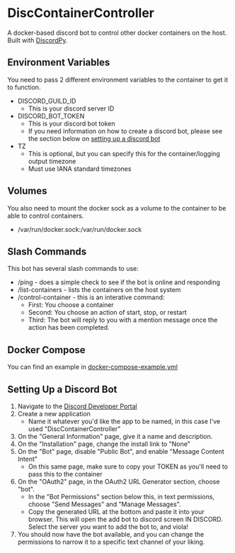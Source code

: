 # DiscContainerController
A docker-based discord bot to control other docker containers on the host. Built with [DiscordPy](https://discordpy.readthedocs.io/en/stable/).

## Environment Variables ##
You need to pass 2 different environment variables to the container to get it to function.
- DISCORD_GUILD_ID
    - This is your discord server ID
- DISCORD_BOT_TOKEN
    - This is your discord bot token
    - If you need information on how to create a discord bot, please see the section below on [setting up a discord bot](#setting-up-a-discord-bot)
- TZ
    - This is optional, but you can specify this for the container/logging output timezone
    - Must use IANA standard timezones

## Volumes ##
You also need to mount the docker sock as a volume to the container to be able to control containers.
- /var/run/docker.sock:/var/run/docker.sock

## Slash Commands ##
This bot has several slash commands to use:
- /ping - does a simple check to see if the bot is online and responding
- /list-containers - lists the containers on the host system
- /control-container - this is an interative command:
    - First: You choose a container
    - Second: You choose an action of start, stop, or restart
    - Third: The bot will reply to you with a mention message once the action has been completed.

## Docker Compose ##
You can find an example in [docker-compose-example.yml](https://github.com/thisismygithubok/DiscContainerController/blob/main/docker-compose-example.yml)

## Setting Up a Discord Bot ##
1. Navigate to the [Discord Developer Portal](https://discord.com/developers/applications)
2. Create a new application
    - Name it whatever you'd like the app to be named, in this case I've used "DiscContainerController"
3. On the "General Information" page, give it a name and description.
4. On the "Installation" page, change the install link to "None"
5. On the "Bot" page, disable "Public Bot", and enable "Message Content Intent"  
    - On this same page, make sure to copy your TOKEN as you'll need to pass this to the container
6. On the "OAuth2" page, in the OAuth2 URL Generator section, choose "bot".
    - In the "Bot Permissions" section below this, in text permissions, choose "Send Messages" and "Manage Messages".
    - Copy the generated URL at the bottom and paste it into your browser. This will open the add bot to discord screen IN DISCORD. Select the server you want to add the bot to, and viola!
7. You should now have the bot available, and you can change the permissions to narrow it to a specific text channel of your liking.